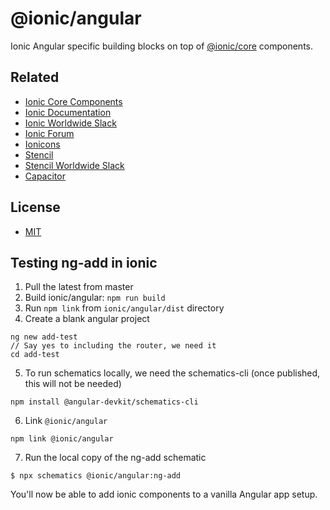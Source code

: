 # @ionic/angular

Ionic Angular specific building blocks on top of [@ionic/core](https://www.npmjs.com/package/@ionic/core) components.


## Related

* [Ionic Core Components](https://www.npmjs.com/package/@ionic/core)
* [Ionic Documentation](https://ionicframework.com/docs/)
* [Ionic Worldwide Slack](http://ionicworldwide.herokuapp.com/)
* [Ionic Forum](https://forum.ionicframework.com/)
* [Ionicons](http://ionicons.com/)
* [Stencil](https://stenciljs.com/)
* [Stencil Worldwide Slack](https://stencil-worldwide.herokuapp.com/)
* [Capacitor](https://capacitor.ionicframework.com/)


## License

* [MIT](https://raw.githubusercontent.com/ionic-team/ionic/master/LICENSE)

## Testing ng-add in ionic

1. Pull the latest from master
2. Build ionic/angular: `npm run build`
3. Run `npm link` from `ionic/angular/dist` directory
4. Create a blank angular project

```
ng new add-test
// Say yes to including the router, we need it
cd add-test
```

5. To run schematics locally, we need the schematics-cli (once published, this will not be needed)

```
npm install @angular-devkit/schematics-cli
```

6. Link `@ionic/angular`

```
npm link @ionic/angular
```


7. Run the local copy of the ng-add schematic

```
$ npx schematics @ionic/angular:ng-add
```


You'll now be able to add ionic components to a vanilla Angular app setup.

